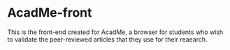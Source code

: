 # AcadMe-front
 This is the front-end created for AcadMe, a browser for students who wish to validate the peer-reviewed articles that they use for their reaearch. 
